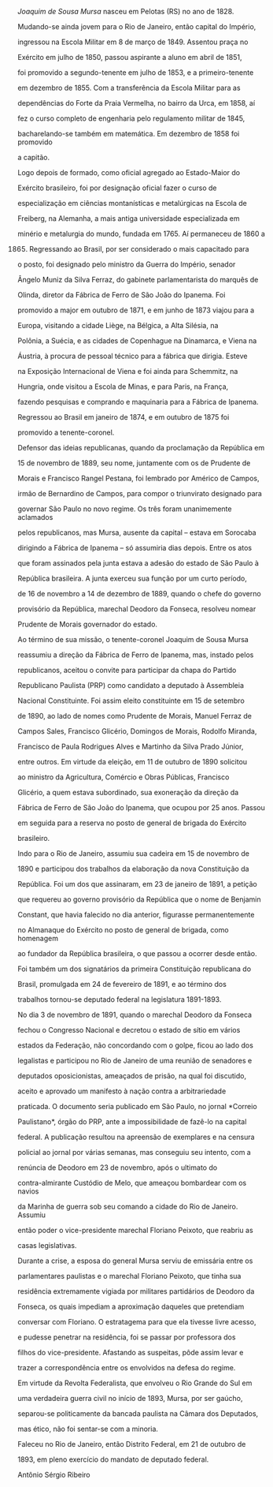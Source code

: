 

*Joaquim de Sousa Mursa* nasceu em Pelotas (RS) no ano de 1828.



Mudando-se ainda jovem para o Rio de Janeiro, então capital do Império,

ingressou na Escola Militar em 8 de março de 1849. Assentou praça no

Exército em julho de 1850, passou aspirante a aluno em abril de 1851,

foi promovido a segundo-tenente em julho de 1853, e a primeiro-tenente

em dezembro de 1855. Com a transferência da Escola Militar para as

dependências do Forte da Praia Vermelha, no bairro da Urca, em 1858, aí

fez o curso completo de engenharia pelo regulamento militar de 1845,

bacharelando-se também em matemática. Em dezembro de 1858 foi promovido

a capitão.



Logo depois de formado, como oficial agregado ao Estado-Maior do

Exército brasileiro, foi por designação oficial fazer o curso de

especialização em ciências montanísticas e metalúrgicas na Escola de

Freiberg, na Alemanha, a mais antiga universidade especializada em

minério e metalurgia do mundo, fundada em 1765. Aí permaneceu de 1860 a

1865. Regressando ao Brasil, por ser considerado o mais capacitado para

o posto, foi designado pelo ministro da Guerra do Império, senador

Ângelo Muniz da Silva Ferraz, do gabinete parlamentarista do marquês de

Olinda, diretor da Fábrica de Ferro de São João do Ipanema. Foi

promovido a major em outubro de 1871, e em junho de 1873 viajou para a

Europa, visitando a cidade Liège, na Bélgica, a Alta Silésia, na

Polônia, a Suécia, e as cidades de Copenhague na Dinamarca, e Viena na

Áustria, à procura de pessoal técnico para a fábrica que dirigia. Esteve

na Exposição Internacional de Viena e foi ainda para Schemmitz, na

Hungria, onde visitou a Escola de Minas, e para Paris, na França,

fazendo pesquisas e comprando e maquinaria para a Fábrica de Ipanema.

Regressou ao Brasil em janeiro de 1874, e em outubro de 1875 foi

promovido a tenente-coronel.



Defensor das ideias republicanas, quando da proclamação da República em

15 de novembro de 1889, seu nome, juntamente com os de Prudente de

Morais e Francisco Rangel Pestana, foi lembrado por Américo de Campos,

irmão de Bernardino de Campos, para compor o triunvirato designado para

governar São Paulo no novo regime. Os três foram unanimemente aclamados

pelos republicanos, mas Mursa, ausente da capital – estava em Sorocaba

dirigindo a Fábrica de Ipanema – só assumiria dias depois. Entre os atos

que foram assinados pela junta estava a adesão do estado de São Paulo à

República brasileira. A junta exerceu sua função por um curto período,

de 16 de novembro a 14 de dezembro de 1889, quando o chefe do governo

provisório da República, marechal Deodoro da Fonseca, resolveu nomear

Prudente de Morais governador do estado.



Ao término de sua missão, o tenente-coronel Joaquim de Sousa Mursa

reassumiu a direção da Fábrica de Ferro de Ipanema, mas, instado pelos

republicanos, aceitou o convite para participar da chapa do Partido

Republicano Paulista (PRP) como candidato a deputado à Assembleia

Nacional Constituinte. Foi assim eleito constituinte em 15 de setembro

de 1890, ao lado de nomes como Prudente de Morais, Manuel Ferraz de

Campos Sales, Francisco Glicério, Domingos de Morais, Rodolfo Miranda,

Francisco de Paula Rodrigues Alves e Martinho da Silva Prado Júnior,

entre outros. Em virtude da eleição, em 11 de outubro de 1890 solicitou

ao ministro da Agricultura, Comércio e Obras Públicas, Francisco

Glicério, a quem estava subordinado, sua exoneração da direção da

Fábrica de Ferro de São João do Ipanema, que ocupou por 25 anos. Passou

em seguida para a reserva no posto de general de brigada do Exército

brasileiro.



Indo para o Rio de Janeiro, assumiu sua cadeira em 15 de novembro de

1890 e participou dos trabalhos da elaboração da nova Constituição da

República. Foi um dos que assinaram, em 23 de janeiro de 1891, a petição

que requereu ao governo provisório da República que o nome de Benjamin

Constant, que havia falecido no dia anterior, figurasse permanentemente

no Almanaque do Exército no posto de general de brigada, como homenagem

ao fundador da República brasileira, o que passou a ocorrer desde então.

Foi também um dos signatários da primeira Constituição republicana do

Brasil, promulgada em 24 de fevereiro de 1891, e ao término dos

trabalhos tornou-se deputado federal na legislatura 1891-1893.



No dia 3 de novembro de 1891, quando o marechal Deodoro da Fonseca

fechou o Congresso Nacional e decretou o estado de sítio em vários

estados da Federação, não concordando com o golpe, ficou ao lado dos

legalistas e participou no Rio de Janeiro de uma reunião de senadores e

deputados oposicionistas, ameaçados de prisão, na qual foi discutido,

aceito e aprovado um manifesto à nação contra a arbitrariedade

praticada. O documento seria publicado em São Paulo, no jornal *Correio

Paulistano*, órgão do PRP, ante a impossibilidade de fazê-lo na capital

federal. A publicação resultou na apreensão de exemplares e na censura

policial ao jornal por várias semanas, mas conseguiu seu intento, com a

renúncia de Deodoro em 23 de novembro, após o ultimato do

contra-almirante Custódio de Melo, que ameaçou bombardear com os navios

da Marinha de guerra sob seu comando a cidade do Rio de Janeiro. Assumiu

então poder o vice-presidente marechal Floriano Peixoto, que reabriu as

casas legislativas.



Durante a crise, a esposa do general Mursa serviu de emissária entre os

parlamentares paulistas e o marechal Floriano Peixoto, que tinha sua

residência extremamente vigiada por militares partidários de Deodoro da

Fonseca, os quais impediam a aproximação daqueles que pretendiam

conversar com Floriano. O estratagema para que ela tivesse livre acesso,

e pudesse penetrar na residência, foi se passar por professora dos

filhos do vice-presidente. Afastando as suspeitas, pôde assim levar e

trazer a correspondência entre os envolvidos na defesa do regime.



Em virtude da Revolta Federalista, que envolveu o Rio Grande do Sul em

uma verdadeira guerra civil no início de 1893, Mursa, por ser gaúcho,

separou-se politicamente da bancada paulista na Câmara dos Deputados,

mas ético, não foi sentar-se com a minoria.



Faleceu no Rio de Janeiro, então Distrito Federal, em 21 de outubro de

1893, em pleno exercício do mandato de deputado federal.



Antônio Sérgio Ribeiro



